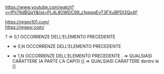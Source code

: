 https://www.youtube.com/watch?v=fPii79dBQqY&list=PL4L8OWDC99_c1pppqEyT3FXuBPDI3Qx4F

https://regex101.com/  
https://regexr.com/

? => 0,1 OCCORRENZE DELL'ELEMENTO PRECEDENTE
* => 0,N OCCORRENZE DELL'ELEMENTO PRECEDENTE
+ => 1,N OCCORRENZE DELL'ELEMENTO PRECEDENTE
. => QUALSIASI CARATTERE (A PARTE L'A CAPO) 
[] => QUALSIASI CARATTERE dentro le []





